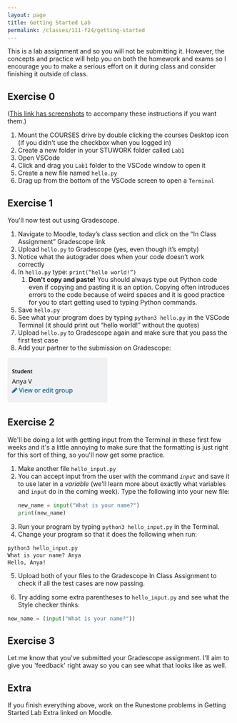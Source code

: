 ```yaml
---
layout: page
title: Getting Started Lab 
permalink: /classes/111-f24/getting-started
---
```


This is a lab assignment and so you will not be submitting it.
However, the concepts and practice will help you on both the homework and exams so I encourage you to make a serious effort on it during class and consider finishing it outside of class.

## Exercise 0

([This link has screenshots](https://stolafcarleton.teamdynamix.com/TDClient/3356/Portal/KB/ArticleDet?ID=152558) to accompany these instructions if you want them.)
1. Mount the COURSES drive by double clicking the courses Desktop icon (if you didn't use the checkbox when you logged in)
2. Create a new folder in your STUWORK folder called `Lab1`
3. Open VSCode
4. Click and drag you `Lab1` folder to the VSCode window to open it
5. Create a new file named `hello.py`
6. Drag up from the bottom of the VSCode screen to open a `Terminal`

## Exercise 1
You'll now test out using Gradescope.

1.	Navigate to Moodle, today’s class section and click on the “In Class Assignment” Gradescope link
2.	Upload `hello.py` to Gradescope (yes, even though it’s empty)
3.	Notice what the autograder does when your code doesn’t work correctly
4.	In `hello.py` type: `print(“hello world!”)`
    1. **Don't copy and paste!** You should always type out Python code even if copying and pasting it is an option. Copying often introduces errors to the code because of weird spaces and it is good practice for you to start getting used to typing Python commands.
5.	Save `hello.py`
6.	See what your program does by typing `python3 hello.py` in the VSCode Terminal (it should print out “hello world!” without the quotes)
7.	Upload `hello.py` to Gradescope again and make sure that you pass the first test case
8. Add your partner to the submission on Gradescope:

![Screenshot of how to add group member on Gradescope](/classes/111-w24/AddingGroupMember.png)

## Exercise 2
We'll be doing a lot with getting input from the Terminal in these first few weeks and it's a little annoying to make sure that the formatting is just right for this sort of thing, so you'll now get some practice.

1. Make another file `hello_input.py`
2. You can accept input from the user with the command *`input`* and save it to use later in a *variable* (we'll learn more about exactly what variables and `input` do in the coming week). Type the following into your new file:
    ```python
    new_name = input("What is your name?")
    print(new_name)
    ```
3. Run your program by typing `python3 hello_input.py` in the Terminal.
4. Change your program so that it does the following when run:
```
python3 hello_input.py
What is your name? Anya
Hello, Anya!
```
5. Upload both of your files to the Gradescope In Class Assignment to check if all the test cases are now passing.

6. Try adding some extra parentheses to `hello_input.py` and see what the Style checker thinks:

```python
new_name = (input("What is your name?"))
```

## Exercise 3
Let me know that you've submitted your Gradescope assignment. I'll aim to give you 'feedback' right away so you can see what that looks like as well.


## Extra
If you finish everything above, work on the Runestone problems in Getting Started Lab Extra linked on Moodle.
